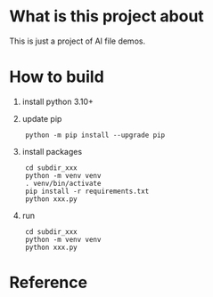 What is this project about
=========
This is just a project of AI file demos. 


How to build
============
1. install python 3.10+


2. update pip
```shell
    python -m pip install --upgrade pip
```

3. install packages
```shell
    cd subdir_xxx
    python -m venv venv
    . venv/bin/activate
    pip install -r requirements.txt
    python xxx.py
```

4. run
```shell
    cd subdir_xxx
    python -m venv venv
    python xxx.py
```

Reference
=========
